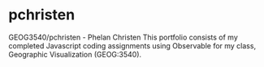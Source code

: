 # pchristen
GEOG3540/pchristen - Phelan Christen
This portfolio consists of my completed Javascript coding assignments using Observable for my class, Geographic Visualization (GEOG:3540).
